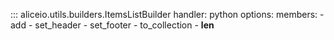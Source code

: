 ::: aliceio.utils.builders.ItemsListBuilder
    handler: python
    options:
      members:
        - add
        - set_header
        - set_footer
        - to_collection
        - __len__


